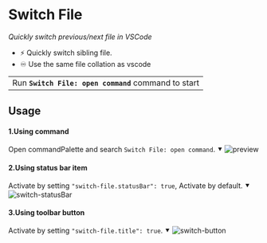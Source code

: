 # Switch File

*Quickly switch previous/next file in VSCode*

- ⚡️ Quickly switch sibling file.
- ♾️ Use the same file collation as vscode

<p align="center">
<table><tr><td>Run <b><code>Switch File: open command</code></b> command to start</tr></td></table>
</p>

## Usage

#### 1.Using command
Open commandPalette and search `Switch File: open command`. ⯆
![preview](https://cdn.jsdelivr.net/gh/jackiotyu/vscode-switch-file@0.0.6/images/preview.gif)

#### 2.Using status bar item
Activate by setting `"switch-file.statusBar": true`, Activate by default. ⯆
![switch-statusBar](https://cdn.jsdelivr.net/gh/jackiotyu/vscode-switch-file@0.0.6/images/switch-status-bar.png)

#### 3.Using toolbar button
Activate by setting `"switch-file.title": true`. ⯆
![switch-button](https://cdn.jsdelivr.net/gh/jackiotyu/vscode-switch-file@0.0.6/images/switch-button.png)